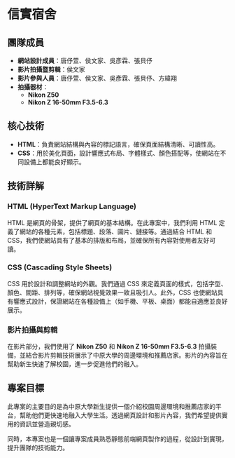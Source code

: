 # 信實宿舍

## 團隊成員
- **網站設計成員**：唐伃萱、侯文家、吳彥霖、張貝伃
- **影片拍攝暨剪輯**：侯文家
- **影片參與人員**：唐伃萱、侯文家、吳彥霖、張貝伃、方緯翔
- **拍攝器材**：
  - **Nikon Z50**
  - **Nikon Z 16-50mm F3.5-6.3**

## 核心技術
- **HTML**：負責網站結構與內容的標記語言，確保頁面結構清晰、可讀性高。
- **CSS**：用於美化頁面，設計響應式布局、字體樣式、顏色搭配等，使網站在不同設備上都能良好顯示。
  
## 技術詳解

### HTML (HyperText Markup Language)
HTML 是網頁的骨架，提供了網頁的基本結構。在此專案中，我們利用 HTML 定義了網站的各種元素，包括標題、段落、圖片、鏈接等。通過結合 HTML 和 CSS，我們使網站具有了基本的排版和布局，並確保所有內容對使用者友好可讀。

### CSS (Cascading Style Sheets)
CSS 用於設計和調整網站的外觀。我們通過 CSS 來定義頁面的樣式，包括字型、顏色、間距、排列等，確保網站視覺效果一致且吸引人。此外，CSS 也使網站具有響應式設計，保證網站在各種設備上（如手機、平板、桌面）都能自適應並良好展示。

### 影片拍攝與剪輯
在影片部分，我們使用了 **Nikon Z50** 和 **Nikon Z 16-50mm F3.5-6.3** 拍攝裝備，並結合影片剪輯技術展示了中原大學的周邊環境和推薦店家。影片的內容旨在幫助新生快速了解校園，進一步促進他們的融入。

## 專案目標
此專案的主要目的是為中原大學新生提供一個介紹校園周邊環境和推薦店家的平台，幫助他們更快速地融入大學生活。透過網頁設計和影片內容，我們希望提供實用的資訊並營造親切感。

同時，本專案也是一個讓專案成員熟悉靜態前端網頁製作的過程，從設計到實現，提升團隊的技術能力。
